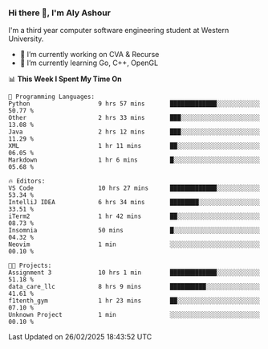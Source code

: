 ### Hi there 👋, I'm Aly Ashour
I'm a third year computer software engineering student at Western University.

- 🔭 I’m currently working on CVA & Recurse
- 🌱 I’m currently learning Go, C++, OpenGL

<!--START_SECTION:waka-->
📊 **This Week I Spent My Time On** 

```text
💬 Programming Languages: 
Python                   9 hrs 57 mins       █████████████░░░░░░░░░░░░   50.77 % 
Other                    2 hrs 33 mins       ███░░░░░░░░░░░░░░░░░░░░░░   13.08 % 
Java                     2 hrs 12 mins       ███░░░░░░░░░░░░░░░░░░░░░░   11.29 % 
XML                      1 hr 11 mins        ██░░░░░░░░░░░░░░░░░░░░░░░   06.05 % 
Markdown                 1 hr 6 mins         █░░░░░░░░░░░░░░░░░░░░░░░░   05.68 % 

🔥 Editors: 
VS Code                  10 hrs 27 mins      █████████████░░░░░░░░░░░░   53.34 % 
IntelliJ IDEA            6 hrs 34 mins       ████████░░░░░░░░░░░░░░░░░   33.51 % 
iTerm2                   1 hr 42 mins        ██░░░░░░░░░░░░░░░░░░░░░░░   08.73 % 
Insomnia                 50 mins             █░░░░░░░░░░░░░░░░░░░░░░░░   04.32 % 
Neovim                   1 min               ░░░░░░░░░░░░░░░░░░░░░░░░░   00.10 % 

🐱‍💻 Projects: 
Assignment 3             10 hrs 1 min        █████████████░░░░░░░░░░░░   51.18 % 
data_care_llc            8 hrs 9 mins        ██████████░░░░░░░░░░░░░░░   41.61 % 
f1tenth_gym              1 hr 23 mins        ██░░░░░░░░░░░░░░░░░░░░░░░   07.10 % 
Unknown Project          1 min               ░░░░░░░░░░░░░░░░░░░░░░░░░   00.10 % 
```


 Last Updated on 26/02/2025 18:43:52 UTC
<!--END_SECTION:waka-->
